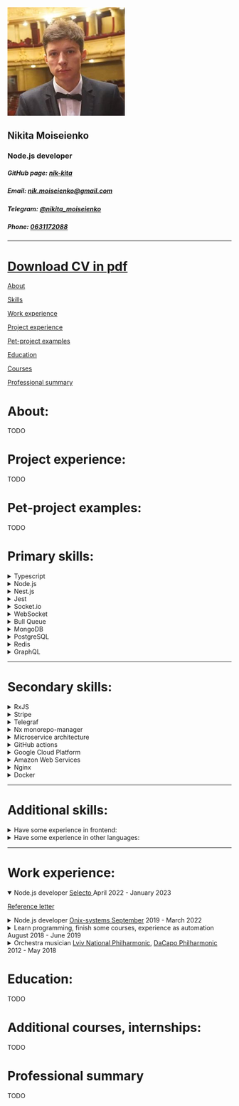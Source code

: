 <link rel="stylesheet" href="styles.css" />
<div id="header" class="flex-container">
    <img id="ava" src="in-opera.ava.png" />
    <div>
        <h2>Nikita Moiseienko</h2>
        <h3>Node.js developer</h3>
<h5> GitHub page:
            <a href="https://github.com/nik-kita">nik-kita</a>
        </h5>
<h5> Email:
            <a href="mailto: nik.moiseienko@gmail.com">
                nik.moiseienko@gmail.com
            </a>
        </h5>
<h5> Telegram:
            <a href="https://t.me/nikita_moiseienko">
                @nikita_moiseienko
            </a>
        </h5>
<h5> Phone:
            <a href="tel:+380631172088">0631172088</a>
        </h5>
    </div>
    <div>
    </div>
        <div>
    </div>
</div>

---

<h1><a href="./nikita_moiseienko_nodejs.pdf" download>Download CV in pdf</a></h1>

[About](#about)

[Skills](#primary-skills)

[Work experience](#work-experience)

[Project experience](#project-experience)

[Pet-project examples](#pet-project-examples)

[Education](#education)

[Courses](#additional-courses-internships)

[Professional summary](#professional-summary)



# About:
TODO

# Project experience:
TODO


# Pet-project examples:
TODO
# Primary skills:

<details>
  <summary>
Typescript
  </summary>

> The main language that I use during developing. I know how to and like to maintain the typing of my code at a decent level, I always try to deepen my knowledge of typescript, follow new chips etc. Of course it means that I can write in `Javascript` too.

</details>

<details>
  <summary>
Node.js
  </summary>

> The fundament of all technologies in my stack. Because of asynchronicity nature - node.js allow to achieve perfect performance results with minimum resource allocation. That's why it's so popular - you safe a lot of money! And the name `node` is speaking for itself - you may increase your capacities with horizontal (not vertical) scalability. This is very simple, flexible and powerful solution.

</details>

<details>
  <summary>
Nest.js
  </summary>

> Because today this framework is a famous and architecture-beauty standard for backend developing I prefer to use it when possible. But of course I have a lot of experience working with `Express` and less with `Fastify`.

</details>

<details>
  <summary>
Jest
  </summary>

> I started my development career as a tester. So I really understand - that testing is the fundament of project's success especially in long-time perspective. Also it is a main part of serious CI/CD flows.

</details>

<details>
  <summary>
Socket.io
  </summary>

> I have some commercial experience but I prefer to use `Websocket` instead of `Socket.io`. My opinion - that `Socket.io` is a very cool framework (library?), but because `Websocket` is more native and in general the same - `Socket.io` is like sugar for developing, managing real-time apps with sockets. So I prefer to use `Websocket`, because I think it has some performance and standard benefits.

</details>

<details>
  <summary>
WebSocket
  </summary>

> The standard for developing and managing real-time applications with sockets. Also I have experience with use it as a main transport for messaging between microservices.

</details>

<details>
  <summary>
Bull Queue
  </summary>

> Sometimes I worked with tasks where were media uploading or processing. Almost all of them need solutions where we should avoid scenarios when our server working with many heavy jobs at once, such situations are very dangerous. So queues will be very helpful.

</details>

<details>
  <summary>
MongoDB
  </summary>

> This is my favorite database. It's very pleasure working on projects with it. However I think on mega projects it should be better to use `PostgreSQL`.

</details>

<details>
  <summary>
PostgreSQL
  </summary>

> I always try to improve my skills in database architecture, SQL query building etc. Because this sphere is so important and wide.

</details>

<details>
  <summary>
Redis
  </summary>

> I think this is one of the standard for managing, caching, streaming, messaging data in real-time applications, with high-loading etc. Now Im improving my skills in deeper usage `raw` redis, not only common commands or through some SDK as redis.io.

</details>

<details>
  <summary>
GraphQL
  </summary>

> I have a lot of experience with working on projects with GraphQL, especially with Apollo. I think there are a lot of projects, that should use GraphQL API instead of REST http, however very often not all developers have enough level with it.

</details>

---

# Secondary skills:

<details>
  <summary>
RxJS
  </summary>

> I have core understanding and some experience.
I have a lot of experience in automatization browser tasks, writing UI tests and grabbers. Because I had worked as QA automation at the begging of my career.

</details>

<details>
  <summary>
Stripe
  </summary>

> During my career I made some payment scenarios using this technology. It's very modern, simple and powerful solution for developing and managing payments.

</details>

<details>
  <summary>
Telegraf
  </summary>

> I have some experience with this technology (Telegram API in general) and that's all. However I saw that it's absolutely straightforward and very consistent with node specifics.

</details>

<details>
  <summary>
Nx monorepo-manager
  </summary>

> `Nest.js` has some cool out-of-the box solutions for managing microservice architecture. But when we want to store for example frontend and backend applications under the one repository, such tools like Nx are extremely useful.

</details>

<details>
  <summary>
Microservice architecture
  </summary>

> I like to split any project to microservice architecture, because it multiply potential performance possibilities of project and also add more modularity and code clean. On many projects I worked with microservice architecture or developed separate microservice of existed project.

</details>

<details>
  <summary>
GitHub actions
  </summary>

> I have some experience with setting not complicated task, jobs.

</details>

<details>
  <summary>
Google Cloud Platform
  </summary>

> I worked with firebase, google maps API, google drive API, cloud storage.

</details>

<details>
  <summary>
Amazon Web Services
  </summary>

> I worked with EC2, Cloud9, S3. Also have experience in setting all these services, databases, gateways, rules etc.

</details>

<details>
  <summary>
Nginx
  </summary>

> I wrote some configurations for server, made some optimizations by delegating some start steps with request processing from main node server to Nginx.

</details>

<details>
  <summary>
Docker
  </summary>

> With docker (and docker-compose) I worked as user, client. But I have little experience in writing own images too, but not complicated.

</details>

---

# Additional skills:

<details>
  <summary>
Have some experience in frontend:
  </summary>

<ul>
  <li>React (minimal)</li>
  <li>Redux (read all official tutorial, write some pet projects)</li>
  <li>Angular (even less than React)</li>
</ul>

</details>

<details>
  <summary>
Have some experience in other languages:
  </summary>

<ul>
  <li>Java (core)</li>
  <li>Python (fundamentals, base level)</li>
  <li>Bash (write some scripts, automate simple tasks)</li>
  <li>Rust (learning now)</li>
</ul>

</details>

---

<div style="page-break-after: always;"></div>

# Work experience:

<details open>
  <summary>
Node.js developer <a href="#">Selecto </a>April 2022 - January 2023
  </summary>

  <a href="from-selecto-words.pdf" download="nik_moiseienko_selecto_reference.pdf">Reference letter</a>


</details>

<details>
  <summary>
Node.js developer <a href="#">
Onix-systems September</a> 2019 - March 2022
  </summary>


</details>

<details>
  <summary>
Learn programming, finish some courses, experience as automation August 2018 - June 2019
  </summary>

<ul>
  <li>CS50 Introduction to computer science (Harvard online course) 2018</li>
  <li>Automation testing with Java (SoftServe Academy) Spring 2019</li>
</ul>

</details>

<details>
  <summary>
Orchestra musician <a href="#">
Lviv National Philharmonic</a>, <a href="#">
DaCapo Philharmonic</a> 2012 - May 2018
  </summary>


</details>

# Education:
TODO

# Additional courses, internships:
TODO


# Professional summary
TODO


<script src="engine.js"></script>

